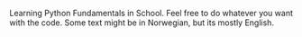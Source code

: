 Learning Python Fundamentals in School. Feel free to do whatever you want with the code. Some text might be in Norwegian, but its mostly English.
